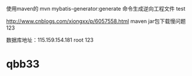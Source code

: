 使用maven的  mvn mybatis-generator:generate 命令生成逆向工程文件
test

http://www.cnblogs.com/xiongxx/p/6057558.html maven jar包下载慢问题
123

数据库地址：115.159.154.181 root 123
# qbb33
